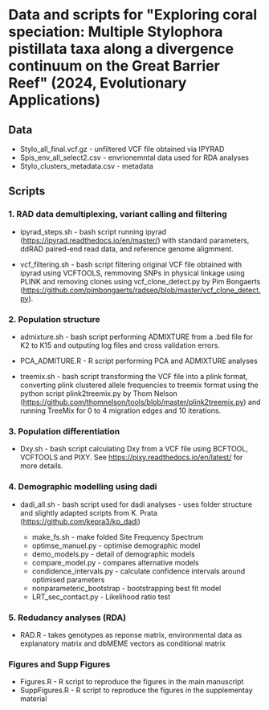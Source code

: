 # Data and scripts for "Exploring coral speciation: Multiple Stylophora pistillata taxa along a divergence continuum on the Great Barrier Reef" (2024, Evolutionary Applications)

## Data

* Stylo_all_final.vcf.gz - unfiltered VCF file obtained via IPYRAD
* Spis_env_all_select2.csv - envrionemntal data used for RDA analyses
* Stylo_clusters_metadata.csv - metadata

## Scripts

### 1. RAD data demultiplexing, variant calling and filtering

* ipyrad_steps.sh - bash script running ipyrad (https://ipyrad.readthedocs.io/en/master/) with standard parameters, ddRAD paired-end read data, and reference genome aligmment.

* vcf_filtering.sh - bash script filtering original VCF file obtained with ipyrad using VCFTOOLS,  remmoving SNPs in physical linkage using PLINK and removing clones using vcf_clone_detect.py by Pim Bongaerts (https://github.com/pimbongaerts/radseq/blob/master/vcf_clone_detect.py). 


### 2. Population structure

* admixture.sh - bash script performing ADMIXTURE from a .bed file for K2 to K15 and outputing log files and cross validation errors.

* PCA_ADMITURE.R - R script performing PCA and ADMIXTURE analyses
  
* treemix.sh - bash script transforming the VCF file into a plink format, converting plink clustered allele frequencies to treemix format using the python script plink2treemix.py by Thom Nelson (https://github.com/thomnelson/tools/blob/master/plink2treemix.py) and running TreeMix for 0 to 4 migration edges and 10 iterations.

### 3. Population differentiation

* Dxy.sh - bash script calculating Dxy from a VCF file using BCFTOOL, VCFTOOLS and PIXY. See https://pixy.readthedocs.io/en/latest/ for more details.

### 4. Demographic modelling using dadi

* dadi_all.sh - bash script used for dadi analyses - uses folder structure and slightly adapted scripts from K. Prata (https://github.com/kepra3/kp_dadi)

    * make_fs.sh - make folded Site Frequency Spectrum
    * optimse_manuel.py - optimise demographic model
    * demo_models.py - detail of demographic models
    * compare_model.py - compares alternative models
    * condidence_intervals.py - calculate confidence intervals around optimised parameters
    * nonparameteric_bootstrap - bootstrapping best fit model
    * LRT_sec_contact.py - Likelihood ratio test
 
### 5. Redudancy analyses (RDA)

* RAD.R - takes genotypes as reponse matrix, environmental data as explanatory matrix and dbMEME vectors as conditional matrix

### Figures and Supp Figures

* Figures.R - R script to reproduce the figures in the main manuscript
* SuppFigures.R - R script to reproduce the figures in the supplementay material
   
